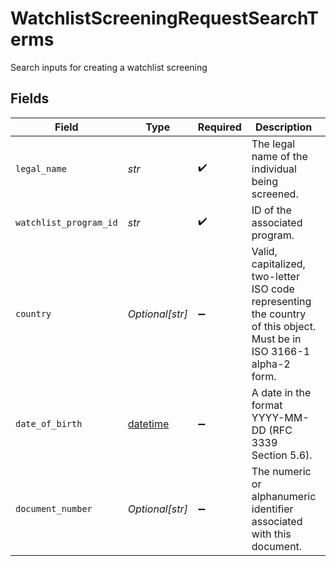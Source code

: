 # WatchlistScreeningRequestSearchTerms

Search inputs for creating a watchlist screening


## Fields

| Field                                                                                                                | Type                                                                                                                 | Required                                                                                                             | Description                                                                                                          | Example                                                                                                              |
| -------------------------------------------------------------------------------------------------------------------- | -------------------------------------------------------------------------------------------------------------------- | -------------------------------------------------------------------------------------------------------------------- | -------------------------------------------------------------------------------------------------------------------- | -------------------------------------------------------------------------------------------------------------------- |
| `legal_name`                                                                                                         | *str*                                                                                                                | :heavy_check_mark:                                                                                                   | The legal name of the individual being screened.                                                                     | Aleksey Potemkin                                                                                                     |
| `watchlist_program_id`                                                                                               | *str*                                                                                                                | :heavy_check_mark:                                                                                                   | ID of the associated program.                                                                                        | prg_2eRPsDnL66rZ7H                                                                                                   |
| `country`                                                                                                            | *Optional[str]*                                                                                                      | :heavy_minus_sign:                                                                                                   | Valid, capitalized, two-letter ISO code representing the country of this object. Must be in ISO 3166-1 alpha-2 form. | US                                                                                                                   |
| `date_of_birth`                                                                                                      | [datetime](https://docs.python.org/3/library/datetime.html#datetime-objects)                                         | :heavy_minus_sign:                                                                                                   | A date in the format YYYY-MM-DD (RFC 3339 Section 5.6).                                                              | 1990-05-29                                                                                                           |
| `document_number`                                                                                                    | *Optional[str]*                                                                                                      | :heavy_minus_sign:                                                                                                   | The numeric or alphanumeric identifier associated with this document.                                                | C31195855                                                                                                            |